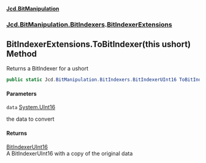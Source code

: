 #### [Jcd.BitManipulation](index.md 'index')
### [Jcd.BitManipulation.BitIndexers](Jcd.BitManipulation.BitIndexers.md 'Jcd.BitManipulation.BitIndexers').[BitIndexerExtensions](Jcd.BitManipulation.BitIndexers.BitIndexerExtensions.md 'Jcd.BitManipulation.BitIndexers.BitIndexerExtensions')

## BitIndexerExtensions.ToBitIndexer(this ushort) Method

Returns a BitIndexer for a ushort

```csharp
public static Jcd.BitManipulation.BitIndexers.BitIndexerUInt16 ToBitIndexer(this ushort data);
```
#### Parameters

<a name='Jcd.BitManipulation.BitIndexers.BitIndexerExtensions.ToBitIndexer(thisushort).data'></a>

`data` [System.UInt16](https://docs.microsoft.com/en-us/dotnet/api/System.UInt16 'System.UInt16')

the data to convert

#### Returns
[BitIndexerUInt16](Jcd.BitManipulation.BitIndexers.BitIndexerUInt16.md 'Jcd.BitManipulation.BitIndexers.BitIndexerUInt16')  
A BitIndexerUInt16 with a copy of the original data